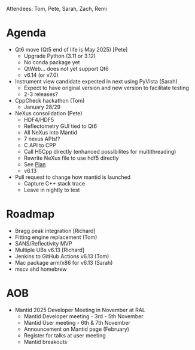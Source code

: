 Attendees: Tom, Pete, Sarah, Zach, Remi

# Agenda

- Qt6 move (Qt5 end of life is May 2025) [Pete]
  - Upgrade Python (3.11 or 3.12)
  - No conda package yet
  - QtWeb... does not yet support Qt6
  - v6.14 (or v7.0)
- Instrument view candidate expected in next using PyVista (Sarah)
  - Expect to have original version and new version to facilitate testing
  - 2-3 releases?
- CppCheck hackathon (Tom)
  - January 28/29
- NeXus consolidation (Pete)
  - HDF4/HDF5
  - Reflectometry GUI tied to Qt6
  - All NeXus into Mantid
  - 7 nexus APIs!?
  - C API to CPP
  - Call H5Cpp directly (enhanced possibilites for multithreading)
  - Rewrite NeXus file to use hdf5 directly
  - See [Plan](https://github.com/mantidproject/mantid/issues/38332)
  - v6.13
- Pull request to change how mantid is launched
   - Capture C++ stack trace
   - Leave in nightly to test
 
# Roadmap
- Bragg peak integration [Richard]
- Fitting engine replacement (Tom)
- SANS/Reflectivity MVP
- Multiple UBs v6.13 [Richard]
- Jenkins to GitHub Actions v6.13 (Tom)
- Mac package arm/x86 for v6.13 (Sarah)
- mscv ahd homebrew

# AOB
- Mantid 2025 Developer Meeting in November at RAL
  - Mantid Developer meeting - 3rd - 5th November
  - Mantid User meeting - 6th & 7th November
  - Announcement on Mantid page (February)
  - Register for talks at user meeting
  - Mantid breakouts
